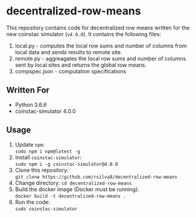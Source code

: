 # decentralized-row-means
This repository contains code for decentralized row means written for the new coinstac simulator (`v4.0.0`). It contains the following files:
1. local.py - computes the local row sums and number of columns from local data and sends results to remote site.
2. remote.py - aggreagates the local row sums and number of columns sent by local sites and returns the global row means.
3. compspec.json - computation specifications

## Written For
- Python 3.6.6
- coinstac-simulator 4.0.0

## Usage
1. Update `npm`:\
`sudo npm i npm@latest -g`
2. Install `coinstac-simulator`:\
`sudo npm i -g coinstac-simulator@4.0.0`
3. Clone this repository:\
`git clone https://github.com/rsilva8/decentralized-row-means`
4. Change directory:
`cd decentralized-row-means`
5. Build the docker image (Docker must be running):\
`docker build -t decentralized-row-means .`
7. Run the code:\
`sudo coinstac-simulator`
